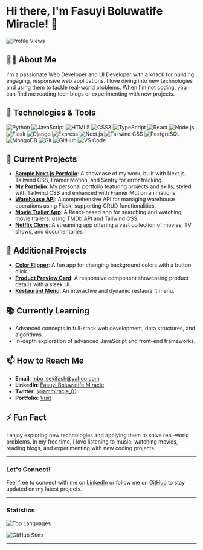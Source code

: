# Hi there, I'm Fasuyi Boluwatife Miracle! 👋

![Profile Views](https://komarev.com/ghpvc/?username=iammiracle01&color=blue)

## 👨‍💻 About Me

I'm a passionate Web Developer and UI Developer with a knack for building engaging, responsive web applications. I love diving into new technologies and using them to tackle real-world problems. When I'm not coding, you can find me reading tech blogs or experimenting with new projects.

## 🔧 Technologies & Tools

![Python](https://img.shields.io/badge/-Python-306998?logo=python&logoColor=ffffff)
![JavaScript](https://img.shields.io/badge/-JavaScript-F7DF1E?logo=javascript&logoColor=000000)
![HTML5](https://img.shields.io/badge/-HTML5-E34F26?logo=html5&logoColor=ffffff)
![CSS3](https://img.shields.io/badge/-CSS3-1572B6?logo=css3&logoColor=ffffff)
![TypeScript](https://img.shields.io/badge/-TypeScript-3178C6?logo=typescript&logoColor=ffffff)
![React](https://img.shields.io/badge/-React-61DAFB?logo=react&logoColor=000000)
![Node.js](https://img.shields.io/badge/-Node.js-339933?logo=node.js&logoColor=ffffff)
![Flask](https://img.shields.io/badge/-Flask-000000?logo=flask&logoColor=ffffff)
![Django](https://img.shields.io/badge/-Django-092E20?logo=django&logoColor=ffffff)
![Express](https://img.shields.io/badge/-Express-000000?logo=express&logoColor=ffffff)
![Next.js](https://img.shields.io/badge/-Next.js-000000?logo=next.js&logoColor=ffffff)
![Tailwind CSS](https://img.shields.io/badge/-Tailwind%20CSS-06B6D4?logo=tailwind-css&logoColor=ffffff)
![PostgreSQL](https://img.shields.io/badge/-PostgreSQL-4169E1?logo=postgresql&logoColor=ffffff)
![MongoDB](https://img.shields.io/badge/-MongoDB-47A248?logo=mongodb&logoColor=ffffff)
![Git](https://img.shields.io/badge/-Git-F05032?logo=git&logoColor=ffffff)
![GitHub](https://img.shields.io/badge/-GitHub-181717?logo=github&logoColor=ffffff)
![VS Code](https://img.shields.io/badge/-VS%20Code-007ACC?logo=visual-studio-code&logoColor=ffffff)

## 🌱 Current Projects

- **[Sample Next.js Portfolio](https://iammiracle.vercel.app)**: A showcase of my work, built with Next.js, Tailwind CSS, Framer Motion, and Sentry for error tracking.
- **[My Portfolio](https://sample-nextjs-portfolio.vercel.app/)**: My personal portfolio featuring projects and skills, styled with Tailwind CSS and enhanced with Framer Motion animations.
- **[Warehouse API](https://github.com/iammiracle01/Warehouse)**: A comprehensive API for managing warehouse operations using Flask, supporting CRUD functionalities.
- **[Movie Trailer App](https://trailersflix.netlify.app/)**: A React-based app for searching and watching movie trailers, using TMDb API and Tailwind CSS.
- **[Netflix Clone](https://github.com/iammiracle01/netflix-clone)**: A streaming app offering a vast collection of movies, TV shows, and documentaries.

## 🚀 Additional Projects

- **[Color Flipper](https://iammiracle01.github.io/Color-flipper/)**: A fun app for changing background colors with a button click.
- **[Product Preview Card](https://iammiracle01.github.io/Product-preview-card/)**: A responsive component showcasing product details with a sleek UI.
- **[Restaurant Menu](https://github.com/iammiracle01/Menu)**: An interactive and dynamic restaurant menu.

## 📚 Currently Learning

- Advanced concepts in full-stack web development, data structures, and algorithms.
- In-depth exploration of advanced JavaScript and front-end frameworks.

## 📫 How to Reach Me

- **Email**: [mbo_seyifash@yahoo.com](mailto:mbo_seyifash@yahoo.com)
- **LinkedIn**: [Fasuyi Boluwatife Miracle](https://www.linkedin.com/in/fasuyi-miracle/)
- **Twitter**: [@iammiracle_01](https://x.com/iammiracle_01)
- **Portfolio**: [Visit](https://iammiracle.vercel.app/)

## ⚡ Fun Fact

I enjoy exploring new technologies and applying them to solve real-world problems. In my free time, I love listening to music, watching movies, reading blogs, and experimenting with new coding projects.

---

### Let's Connect!

Feel free to connect with me on [LinkedIn](https://www.linkedin.com/in/fasuyi-miracle/) or follow me on [GitHub](https://github.com/iammiracle01) to stay updated on my latest projects.

---

### Statistics

![Top Languages](https://github-readme-stats.vercel.app/api/top-langs/?username=iammiracle01&layout=compact)

![GitHub Stats](https://github-readme-stats.vercel.app/api?username=iammiracle01&show_icons=true&theme=radical)

---
